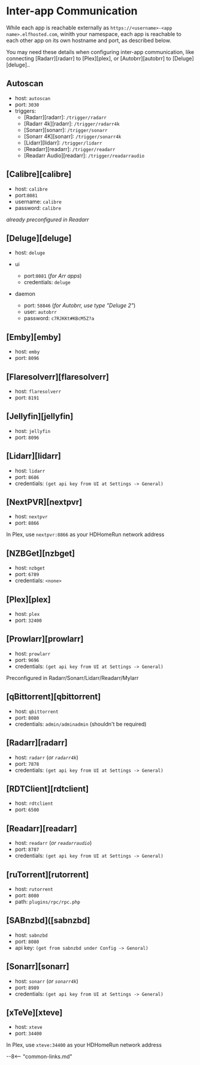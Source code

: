 # Inter-app Communication

While each app is reachable externally as `https://<username>-<app name>.elfhosted.com`, winith your namespace, each app is reachable to each other app on its own hostname and port, as described below.

You may need these details when configuring inter-app communication, like connecting [Radarr][radarr] to [Plex][plex], or [Autobrr][autobrr] to [Deluge][deluge]..

## Autoscan

* host: `autoscan`
* port: `3030`
* triggers:
    * [Radarr][radarr]: `/trigger/radarr`
    * [Radarr 4k][radarr]: `/trigger/radarr4k`
    * [Sonarr][sonarr]: `/trigger/sonarr`
    * [Sonarr 4K][sonarr]: `/trigger/sonarr4k`
    * [Lidarr][lidarr]: `/trigger/lidarr`
    * [Readarr][readarr]: `/trigger/readarr`
    * [Readarr Audio][readarr]: `/trigger/readarraudio`

## [Calibre][calibre]

* host: `calibre`
* port:`8081`
* username: `calibre`
* password: `calibre`

*already preconfigured in Readarr*

## [Deluge][deluge]

* host: `deluge`
* ui
	* port:`8081` (*for Arr apps*)
	* credentials: `deluge`
 
* daemon
  * port: `58846` (*for Autobrr, use type "Deluge 2"*)
  * user: `autobrr`
  * password: `c7RJKKt#KBcM5Z?a`

## [Emby][emby]

* host: `emby`
* port: `8096`


## [Flaresolverr][flaresolverr]

* host: `flaresolverr`
* port: `8191`
  
## [Jellyfin][jellyfin]

* host: `jellyfin`
* port: `8096`

## [Lidarr][lidarr]

* host: `lidarr`
* port: `8686`
* credentials: `(get api key from UI at Settings -> General)`

## [NextPVR][nextpvr]

* host: `nextpvr`
* port: `8866`

In Plex, use `nextpvr:8866` as your HDHomeRun network address

## [NZBGet][nzbget]

* host: `nzbget`
* port: `6789`
* credentials: `<none>`

## [Plex][plex]

* host: `plex`
* port: `32400`
  
## [Prowlarr][prowlarr]

* host: `prowlarr`
* port: `9696`
* credentials: `(get api key from UI at Settings -> General)`

Preconfigured in Radarr/Sonarr/Lidarr/Readarr/Mylarr

## [qBittorrent][qbittorrent]

* host: `qbittorrent`
* port: `8080`
* credentials: `admin/adminadmin` (shouldn't be required)

## [Radarr][radarr]

* host: `radarr` (*or `radarr4k`*)
* port: `7878`
* credentials: `(get api key from UI at Settings -> General)`

## [RDTClient][rdtclient]

* host: `rdtclient`
* port: `6500`

## [Readarr][readarr]

* host: `readarr` (*or `readarraudio`*)
* port: `8787`
* credentials: `(get api key from UI at Settings -> General)`

## [ruTorrent][rutorrent]

* host: `rutorrent`
* port: `8080`
* path: `plugins/rpc/rpc.php`

## [SABnzbd]([sabnzbd]

* host: `sabnzbd`
* port: `8080`
* api key: `(get from sabnzbd under Config -> Genoral)`

## [Sonarr][sonarr]

* host: `sonarr`  (*or `sonarr4k`*)
* port: `8989`
* credentials: `(get api key from UI at Settings -> General)`

## [xTeVe][xteve]

* host: `xteve`
* port: `34400`

In Plex, use `xteve:34400` as your HDHomeRun network address

--8<-- "common-links.md"